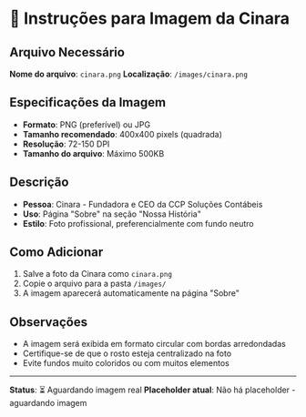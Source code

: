 # 📸 Instruções para Imagem da Cinara

## Arquivo Necessário

**Nome do arquivo**: `cinara.png`
**Localização**: `/images/cinara.png`

## Especificações da Imagem

- **Formato**: PNG (preferível) ou JPG
- **Tamanho recomendado**: 400x400 pixels (quadrada)
- **Resolução**: 72-150 DPI
- **Tamanho do arquivo**: Máximo 500KB

## Descrição

- **Pessoa**: Cinara - Fundadora e CEO da CCP Soluções Contábeis
- **Uso**: Página "Sobre" na seção "Nossa História"
- **Estilo**: Foto profissional, preferencialmente com fundo neutro

## Como Adicionar

1. Salve a foto da Cinara como `cinara.png`
2. Copie o arquivo para a pasta `/images/`
3. A imagem aparecerá automaticamente na página "Sobre"

## Observações

- A imagem será exibida em formato circular com bordas arredondadas
- Certifique-se de que o rosto esteja centralizado na foto
- Evite fundos muito coloridos ou com muitos elementos

---

**Status**: ⏳ Aguardando imagem real
**Placeholder atual**: Não há placeholder - aguardando imagem
